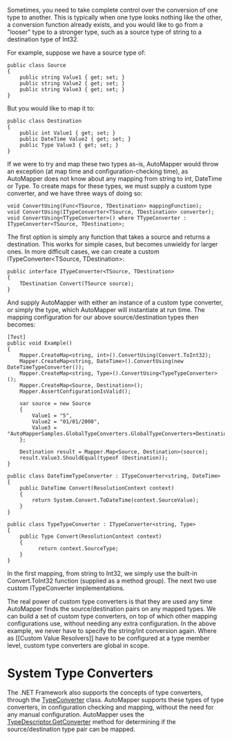 Sometimes, you need to take complete control over the conversion of one type to another.  This is typically when one type looks nothing like the other, a conversion function already exists, and you would like to go from a "looser" type to a stronger type, such as a source type of string to a destination type of Int32.

For example, suppose we have a source type of:

    public class Source
    {
    	public string Value1 { get; set; }
    	public string Value2 { get; set; }
    	public string Value3 { get; set; }
    }

But you would like to map it to:

    public class Destination
    {
    	public int Value1 { get; set; }
    	public DateTime Value2 { get; set; }
    	public Type Value3 { get; set; }
    }

If we were to try and map these two types as-is, AutoMapper would throw an exception (at map time and configuration-checking time), as AutoMapper does not know about any mapping from string to int, DateTime or Type.  To create maps for these types, we must supply a custom type converter, and we have three ways of doing so:

    void ConvertUsing(Func<TSource, TDestination> mappingFunction);
    void ConvertUsing(ITypeConverter<TSource, TDestination> converter);
    void ConvertUsing<TTypeConverter>() where TTypeConverter : ITypeConverter<TSource, TDestination>;

The first option is simply any function that takes a source and returns a destination.  This works for simple cases, but becomes unwieldy for larger ones.  In more difficult cases, we can create a custom ITypeConverter&lt;TSource, TDestination&gt;:

    public interface ITypeConverter<TSource, TDestination>
    {
    	TDestination Convert(TSource source);
    }

And supply AutoMapper with either an instance of a custom type converter, or simply the type, which AutoMapper will instantiate at run time.  The mapping configuration for our above source/destination types then becomes:

    [Test]
    public void Example()
    {
        Mapper.CreateMap<string, int>().ConvertUsing(Convert.ToInt32);
        Mapper.CreateMap<string, DateTime>().ConvertUsing(new DateTimeTypeConverter());
        Mapper.CreateMap<string, Type>().ConvertUsing<TypeTypeConverter>();
        Mapper.CreateMap<Source, Destination>();
        Mapper.AssertConfigurationIsValid();
    
        var source = new Source
        {
            Value1 = "5",
            Value2 = "01/01/2000",
            Value3 = "AutoMapperSamples.GlobalTypeConverters.GlobalTypeConverters+Destination"
        };
    
        Destination result = Mapper.Map<Source, Destination>(source);
        result.Value3.ShouldEqual(typeof (Destination));
    }
    
    public class DateTimeTypeConverter : ITypeConverter<string, DateTime>
    {
        public DateTime Convert(ResolutionContext context)
        {
            return System.Convert.ToDateTime(context.SourceValue);
        }
    }
    
    public class TypeTypeConverter : ITypeConverter<string, Type>
    {
        public Type Convert(ResolutionContext context)
        {
              return context.SourceType;
        }
    }

In the first mapping, from string to Int32, we simply use the built-in Convert.ToInt32 function (supplied as a method group).  The next two use custom ITypeConverter implementations.

The real power of custom type converters is that they are used any time AutoMapper finds the source/destination pairs on any mapped types.  We can build a set of custom type converters, on top of which other mapping configurations use, without needing any extra configuration.  In the above example, we never have to specify the string/int conversion again.  Where as [[Custom Value Resolvers]] have to be configured at a type member level, custom type converters are global in scope.

# System Type Converters

The .NET Framework also supports the concepts of type converters, through the [TypeConverter](http://msdn.microsoft.com/en-us/library/system.componentmodel.typeconverter.aspx) class.  AutoMapper supports these types of type converters, in configuration checking and mapping, without the need for any manual configuration.  AutoMapper uses the [TypeDescriptor.GetConverter](http://msdn.microsoft.com/en-us/library/system.componentmodel.typedescriptor.getconverter.aspx) method for determining if the source/destination type pair can be mapped.